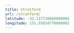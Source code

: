 ```yaml
---
title: Stratford
url: /stratford/
latitude: -32.117720600000006
longitude: 151.93854770000002
---
```

